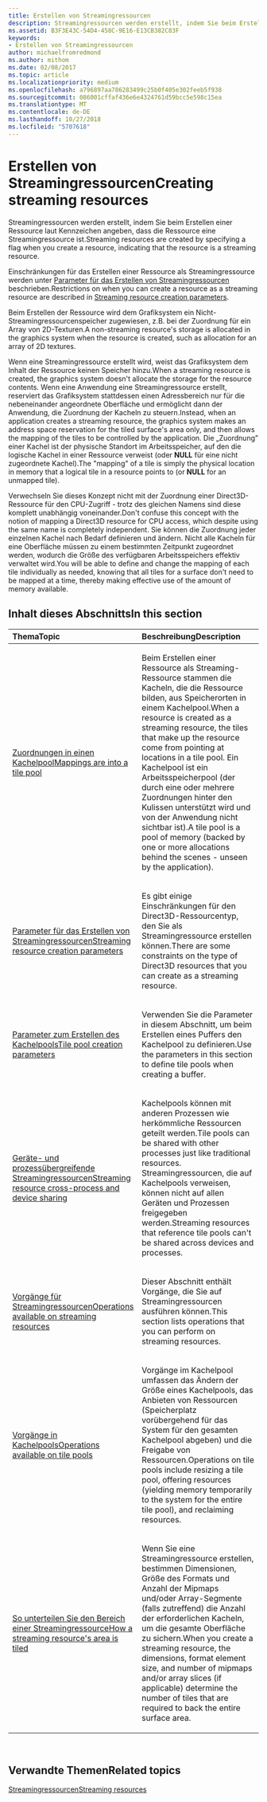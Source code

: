 ```yaml
---
title: Erstellen von Streamingressourcen
description: Streamingressourcen werden erstellt, indem Sie beim Erstellen einer Ressource laut Kennzeichen angeben, dass die Ressource eine Streamingressource ist.
ms.assetid: B3F3E43C-54D4-458C-9E16-E13CB382C83F
keywords:
- Erstellen von Streamingressourcen
author: michaelfromredmond
ms.author: mithom
ms.date: 02/08/2017
ms.topic: article
ms.localizationpriority: medium
ms.openlocfilehash: a796897aa786283499c25b0f405e302feeb5f938
ms.sourcegitcommit: 086001cffaf436e6e4324761d59bcc5e598c15ea
ms.translationtype: MT
ms.contentlocale: de-DE
ms.lasthandoff: 10/27/2018
ms.locfileid: "5707618"
---
```

# <a name="creating-streaming-resources"></a><span data-ttu-id="50aac-104">Erstellen von Streamingressourcen</span><span class="sxs-lookup"><span data-stu-id="50aac-104">Creating streaming resources</span></span>


<span data-ttu-id="50aac-105">Streamingressourcen werden erstellt, indem Sie beim Erstellen einer Ressource laut Kennzeichen angeben, dass die Ressource eine Streamingressource ist.</span><span class="sxs-lookup"><span data-stu-id="50aac-105">Streaming resources are created by specifying a flag when you create a resource, indicating that the resource is a streaming resource.</span></span>

<span data-ttu-id="50aac-106">Einschränkungen für das Erstellen einer Ressource als Streamingressource werden unter [Parameter für das Erstellen von Streamingressourcen](streaming-resource-creation-parameters.md) beschrieben.</span><span class="sxs-lookup"><span data-stu-id="50aac-106">Restrictions on when you can create a resource as a streaming resource are described in [Streaming resource creation parameters](streaming-resource-creation-parameters.md).</span></span>

<span data-ttu-id="50aac-107">Beim Erstellen der Ressource wird dem Grafiksystem ein Nicht-Streamingressourcenspeicher zugewiesen, z.B. bei der Zuordnung für ein Array von 2D-Texturen.</span><span class="sxs-lookup"><span data-stu-id="50aac-107">A non-streaming resource's storage is allocated in the graphics system when the resource is created, such as allocation for an array of 2D textures.</span></span>

<span data-ttu-id="50aac-108">Wenn eine Streamingressource erstellt wird, weist das Grafiksystem dem Inhalt der Ressource keinen Speicher hinzu.</span><span class="sxs-lookup"><span data-stu-id="50aac-108">When a streaming resource is created, the graphics system doesn't allocate the storage for the resource contents.</span></span> <span data-ttu-id="50aac-109">Wenn eine Anwendung eine Streamingressource erstellt, reserviert das Grafiksystem stattdessen einen Adressbereich nur für die nebeneinander angeordnete Oberfläche und ermöglicht dann der Anwendung, die Zuordnung der Kacheln zu steuern.</span><span class="sxs-lookup"><span data-stu-id="50aac-109">Instead, when an application creates a streaming resource, the graphics system makes an address space reservation for the tiled surface's area only, and then allows the mapping of the tiles to be controlled by the application.</span></span> <span data-ttu-id="50aac-110">Die „Zuordnung” einer Kachel ist der physische Standort im Arbeitsspeicher, auf den die logische Kachel in einer Ressource verweist (oder **NULL** für eine nicht zugeordnete Kachel).</span><span class="sxs-lookup"><span data-stu-id="50aac-110">The "mapping" of a tile is simply the physical location in memory that a logical tile in a resource points to (or **NULL** for an unmapped tile).</span></span>

<span data-ttu-id="50aac-111">Verwechseln Sie dieses Konzept nicht mit der Zuordnung einer Direct3D-Ressource für den CPU-Zugriff - trotz des gleichen Namens sind diese komplett unabhängig voneinander.</span><span class="sxs-lookup"><span data-stu-id="50aac-111">Don't confuse this concept with the notion of mapping a Direct3D resource for CPU access, which despite using the same name is completely independent.</span></span> <span data-ttu-id="50aac-112">Sie können die Zuordnung jeder einzelnen Kachel nach Bedarf definieren und ändern. Nicht alle Kacheln für eine Oberfläche müssen zu einem bestimmten Zeitpunkt zugeordnet werden, wodurch die Größe des verfügbaren Arbeitsspeichers effektiv verwaltet wird.</span><span class="sxs-lookup"><span data-stu-id="50aac-112">You will be able to define and change the mapping of each tile individually as needed, knowing that all tiles for a surface don't need to be mapped at a time, thereby making effective use of the amount of memory available.</span></span>

## <a name="span-idin-this-sectionspanin-this-section"></a><span data-ttu-id="50aac-113"><span id="in-this-section"></span>Inhalt dieses Abschnitts</span><span class="sxs-lookup"><span data-stu-id="50aac-113"><span id="in-this-section"></span>In this section</span></span>


<table>
<colgroup>
<col width="50%" />
<col width="50%" />
</colgroup>
<thead>
<tr class="header">
<th align="left"><span data-ttu-id="50aac-114">Thema</span><span class="sxs-lookup"><span data-stu-id="50aac-114">Topic</span></span></th>
<th align="left"><span data-ttu-id="50aac-115">Beschreibung</span><span class="sxs-lookup"><span data-stu-id="50aac-115">Description</span></span></th>
</tr>
</thead>
<tbody>
<tr class="odd">
<td align="left"><p><a href="mappings-are-into-a-tile-pool.md"><span data-ttu-id="50aac-116">Zuordnungen in einen Kachelpool</span><span class="sxs-lookup"><span data-stu-id="50aac-116">Mappings are into a tile pool</span></span></a></p></td>
<td align="left"><p><span data-ttu-id="50aac-117">Beim Erstellen einer Ressource als Streaming-Ressource stammen die Kacheln, die die Ressource bilden, aus Speicherorten in einem Kachelpool.</span><span class="sxs-lookup"><span data-stu-id="50aac-117">When a resource is created as a streaming resource, the tiles that make up the resource come from pointing at locations in a tile pool.</span></span> <span data-ttu-id="50aac-118">Ein Kachelpool ist ein Arbeitsspeicherpool (der durch eine oder mehrere Zuordnungen hinter den Kulissen unterstützt wird und von der Anwendung nicht sichtbar ist).</span><span class="sxs-lookup"><span data-stu-id="50aac-118">A tile pool is a pool of memory (backed by one or more allocations behind the scenes - unseen by the application).</span></span></p></td>
</tr>
<tr class="even">
<td align="left"><p><a href="streaming-resource-creation-parameters.md"><span data-ttu-id="50aac-119">Parameter für das Erstellen von Streamingressourcen</span><span class="sxs-lookup"><span data-stu-id="50aac-119">Streaming resource creation parameters</span></span></a></p></td>
<td align="left"><p><span data-ttu-id="50aac-120">Es gibt einige Einschränkungen für den Direct3D-Ressourcentyp, den Sie als Streamingressource erstellen können.</span><span class="sxs-lookup"><span data-stu-id="50aac-120">There are some constraints on the type of Direct3D resources that you can create as a streaming resource.</span></span></p></td>
</tr>
<tr class="odd">
<td align="left"><p><a href="tile-pool-creation-parameters.md"><span data-ttu-id="50aac-121">Parameter zum Erstellen des Kachelpools</span><span class="sxs-lookup"><span data-stu-id="50aac-121">Tile pool creation parameters</span></span></a></p></td>
<td align="left"><p><span data-ttu-id="50aac-122">Verwenden Sie die Parameter in diesem Abschnitt, um beim Erstellen eines Puffers den Kachelpool zu definieren.</span><span class="sxs-lookup"><span data-stu-id="50aac-122">Use the parameters in this section to define tile pools when creating a buffer.</span></span></p></td>
</tr>
<tr class="even">
<td align="left"><p><a href="streaming-resource-cross-process-and-device-sharing.md"><span data-ttu-id="50aac-123">Geräte- und prozessübergreifende Streamingressourcen</span><span class="sxs-lookup"><span data-stu-id="50aac-123">Streaming resource cross-process and device sharing</span></span></a></p></td>
<td align="left"><p><span data-ttu-id="50aac-124">Kachelpools können mit anderen Prozessen wie herkömmliche Ressourcen geteilt werden.</span><span class="sxs-lookup"><span data-stu-id="50aac-124">Tile pools can be shared with other processes just like traditional resources.</span></span> <span data-ttu-id="50aac-125">Streamingressourcen, die auf Kachelpools verweisen, können nicht auf allen Geräten und Prozessen freigegeben werden.</span><span class="sxs-lookup"><span data-stu-id="50aac-125">Streaming resources that reference tile pools can't be shared across devices and processes.</span></span></p></td>
</tr>
<tr class="odd">
<td align="left"><p><a href="operations-available-on-streaming-resources.md"><span data-ttu-id="50aac-126">Vorgänge für Streamingressourcen</span><span class="sxs-lookup"><span data-stu-id="50aac-126">Operations available on streaming resources</span></span></a></p></td>
<td align="left"><p><span data-ttu-id="50aac-127">Dieser Abschnitt enthält Vorgänge, die Sie auf Streamingressourcen ausführen können.</span><span class="sxs-lookup"><span data-stu-id="50aac-127">This section lists operations that you can perform on streaming resources.</span></span></p></td>
</tr>
<tr class="even">
<td align="left"><p><a href="operations-available-on-tile-pools.md"><span data-ttu-id="50aac-128">Vorgänge in Kachelpools</span><span class="sxs-lookup"><span data-stu-id="50aac-128">Operations available on tile pools</span></span></a></p></td>
<td align="left"><p><span data-ttu-id="50aac-129">Vorgänge im Kachelpool umfassen das Ändern der Größe eines Kachelpools, das Anbieten von Ressourcen (Speicherplatz vorübergehend für das System für den gesamten Kachelpool abgeben) und die Freigabe von Ressourcen.</span><span class="sxs-lookup"><span data-stu-id="50aac-129">Operations on tile pools include resizing a tile pool, offering resources (yielding memory temporarily to the system for the entire tile pool), and reclaiming resources.</span></span></p></td>
</tr>
<tr class="odd">
<td align="left"><p><a href="how-a-streaming-resource-s-area-is-tiled.md"><span data-ttu-id="50aac-130">So unterteilen Sie den Bereich einer Streamingressource</span><span class="sxs-lookup"><span data-stu-id="50aac-130">How a streaming resource's area is tiled</span></span></a></p></td>
<td align="left"><p><span data-ttu-id="50aac-131">Wenn Sie eine Streamingressource erstellen, bestimmen Dimensionen, Größe des Formats und Anzahl der Mipmaps und/oder Array-Segmente (falls zutreffend) die Anzahl der erforderlichen Kacheln, um die gesamte Oberfläche zu sichern.</span><span class="sxs-lookup"><span data-stu-id="50aac-131">When you create a streaming resource, the dimensions, format element size, and number of mipmaps and/or array slices (if applicable) determine the number of tiles that are required to back the entire surface area.</span></span></p></td>
</tr>
</tbody>
</table>

 

## <a name="span-idrelated-topicsspanrelated-topics"></a><span data-ttu-id="50aac-132"><span id="related-topics"></span>Verwandte Themen</span><span class="sxs-lookup"><span data-stu-id="50aac-132"><span id="related-topics"></span>Related topics</span></span>


[<span data-ttu-id="50aac-133">Streamingressourcen</span><span class="sxs-lookup"><span data-stu-id="50aac-133">Streaming resources</span></span>](streaming-resources.md)

 

 




